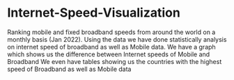 # Internet-Speed-Visualization
Ranking mobile and fixed broadband speeds from around the world on a monthly basis (Jan 2022).
Using the data we have done statistically analysis on internet speed of broadband as well as Mobile data.
We have a graph which shows us the difference between Internet speeds of Mobile and Broadband 
We even have tables showing us the countries with the highest speed of Broadband as well as Mobile data
